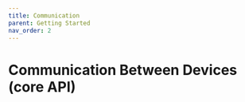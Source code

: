 ```yaml
---
title: Communication
parent: Getting Started
nav_order: 2
---
```


# Communication Between Devices (core API)
